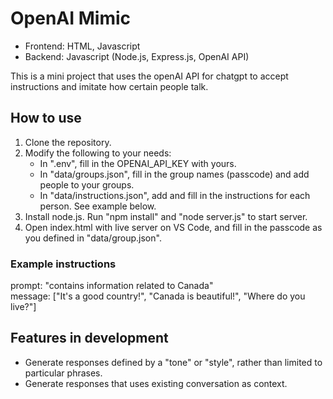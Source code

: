 # OpenAI Mimic

- Frontend: HTML, Javascript  
- Backend: Javascript (Node.js, Express.js, OpenAI API)

This is a mini project that uses the openAI API for chatgpt to accept instructions and imitate how certain people talk.  

## How to use

1. Clone the repository.
2. Modify the following to your needs:
    - In ".env", fill in the OPENAI_API_KEY with yours.
    - In "data/groups.json", fill in the group names (passcode) and add people to your groups.
    - In "data/instructions.json", add and fill in the instructions for each person. See example below.
3. Install node.js. Run "npm install" and "node server.js" to start server.
4. Open index.html with live server on VS Code, and fill in the passcode as you defined in "data/group.json".

### Example instructions

prompt: "contains information related to Canada"  
message: ["It's a good country!", "Canada is beautiful!", "Where do you live?"]

## Features in development

- Generate responses defined by a "tone" or "style", rather than limited to particular phrases.
- Generate responses that uses existing conversation as context.
